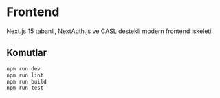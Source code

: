 ﻿# Frontend

Next.js 15 tabanli, NextAuth.js ve CASL destekli modern frontend iskeleti.

## Komutlar

```bash
npm run dev
npm run lint
npm run build
npm run test
```
